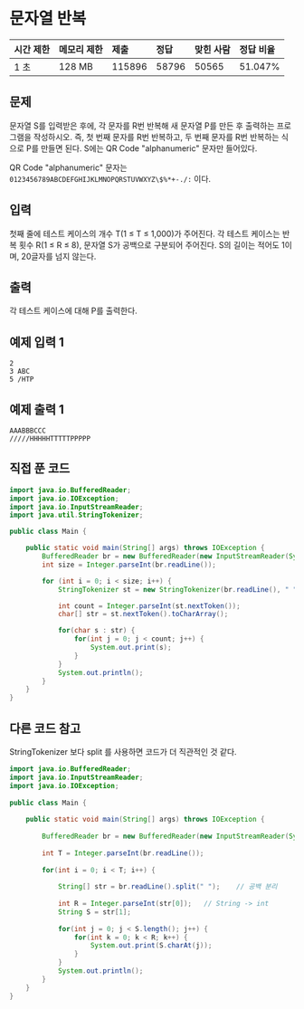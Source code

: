 # 문자열 반복

| 시간 제한 | 메모리 제한 | 제출   | 정답  | 맞힌 사람 | 정답 비율 |
| :-------- | :---------- | :----- | :---- | :-------- | :-------- |
| 1 초      | 128 MB      | 115896 | 58796 | 50565     | 51.047%   |

## 문제

문자열 S를 입력받은 후에, 각 문자를 R번 반복해 새 문자열 P를 만든 후 출력하는 프로그램을 작성하시오. 즉, 첫 번째 문자를 R번 반복하고, 두 번째 문자를 R번 반복하는 식으로 P를 만들면 된다. S에는 QR Code "alphanumeric" 문자만 들어있다.

QR Code "alphanumeric" 문자는 `0123456789ABCDEFGHIJKLMNOPQRSTUVWXYZ\$%*+-./:` 이다.

## 입력

첫째 줄에 테스트 케이스의 개수 T(1 ≤ T ≤ 1,000)가 주어진다. 각 테스트 케이스는 반복 횟수 R(1 ≤ R ≤ 8), 문자열 S가 공백으로 구분되어 주어진다. S의 길이는 적어도 1이며, 20글자를 넘지 않는다. 

## 출력

각 테스트 케이스에 대해 P를 출력한다.

## 예제 입력 1

```
2
3 ABC
5 /HTP
```

## 예제 출력 1

```
AAABBBCCC
/////HHHHHTTTTTPPPPP
```



## 직접 푼 코드

```java
import java.io.BufferedReader;
import java.io.IOException;
import java.io.InputStreamReader;
import java.util.StringTokenizer;

public class Main {

    public static void main(String[] args) throws IOException {
        BufferedReader br = new BufferedReader(new InputStreamReader(System.in));
        int size = Integer.parseInt(br.readLine());

        for (int i = 0; i < size; i++) {
            StringTokenizer st = new StringTokenizer(br.readLine(), " ");

            int count = Integer.parseInt(st.nextToken());
            char[] str = st.nextToken().toCharArray();

            for(char s : str) {
                for(int j = 0; j < count; j++) {
                    System.out.print(s);
                }
            }
            System.out.println();
        }
    }
}

```



## 다른 코드 참고

StringTokenizer 보다 split 를 사용하면 코드가 더 직관적인 것 같다.

```java
import java.io.BufferedReader;
import java.io.InputStreamReader;
import java.io.IOException;
 
public class Main {
 
	public static void main(String[] args) throws IOException {
 
		BufferedReader br = new BufferedReader(new InputStreamReader(System.in));
		
		int T = Integer.parseInt(br.readLine());
		
		for(int i = 0; i < T; i++) {
	
			String[] str = br.readLine().split(" ");	// 공백 분리
			
			int R = Integer.parseInt(str[0]);	// String -> int
			String S = str[1];
			
			for(int j = 0; j < S.length(); j++) {
				for(int k = 0; k < R; k++) {
					System.out.print(S.charAt(j));
				}
			}
			System.out.println();
		}
	}
}
```

